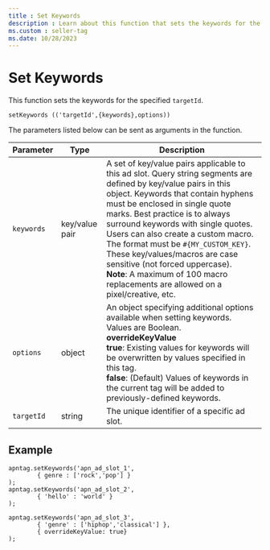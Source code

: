 ```yaml
---
title : Set Keywords
description : Learn about this function that sets the keywords for the specified `targetId`.
ms.custom : seller-tag
ms.date: 10/28/2023
---
```



# Set Keywords

This function sets the keywords for the specified `targetId`.

``` pre
setKeywords (('targetId',{keywords},options))
```

The parameters listed below can be sent as arguments in the function.

| Parameter | Type | Description |
|---|---|---|
| `keywords` | key/value pair | A set of key/value pairs applicable to this ad slot. Query string segments are defined by key/value pairs in this object. Keywords that contain hyphens must be enclosed in single quote marks. Best practice is to always surround keywords with single quotes. Users can also create a custom macro. The format must be `#{MY_CUSTOM_KEY}`.<br>These key/values/macros are case sensitive (not forced uppercase).<br>**Note**: A maximum of 100 macro replacements are allowed on a pixel/creative, etc. |
| `options` | object | An object specifying additional options available when setting keywords. Values are Boolean.<br>**overrideKeyValue**<br>**true**: Existing values for keywords will be overwritten by values specified in this tag.<br>**false**: (Default) Values of keywords in the current tag will be added to previously-defined keywords. |
| `targetId` | string | The unique identifier of a specific ad slot. |

## Example

``` pre
apntag.setKeywords('apn_ad_slot_1',
        { genre : ['rock','pop'] }
);
apntag.setKeywords('apn_ad_slot_2',
        { 'hello' : 'world' }
);
 
apntag.setKeywords('apn_ad_slot_3',
        { 'genre' : ['hiphop','classical'] },
        { overrideKeyValue: true}
);
```
